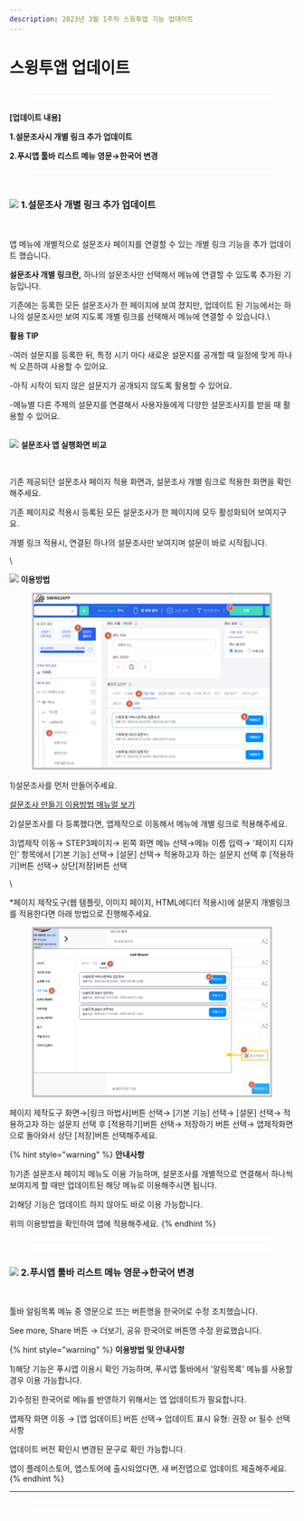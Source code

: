 ```yaml
---
description: 2023년 3월 1주차 스윙투앱 기능 업데이트
---
```


# 스윙투앱 업데이트

<figure><img src=".gitbook/assets/구분선 (1).PNG" alt=""><figcaption></figcaption></figure>

﻿**\[업데이트 내용]**

**1.설문조사시 개별 링크 추가 업데이트**&#x20;

**2.푸시앱 툴바 리스트 메뉴 영문→한국어 변경**

<figure><img src=".gitbook/assets/구분선 (1).PNG" alt=""><figcaption></figcaption></figure>

### ![](https://wp.swing2app.co.kr/wp-content/uploads/2018/09/%EB%8B%A8%EB%9D%BD1-1.png) **1.설문조사 개별 링크 추가 업데이트**&#x20;

<figure><img src="https://ncdn2.swing2app.co.kr/public/swing_notice_editor_attach/10532105/20233803.png" alt=""><figcaption></figcaption></figure>

앱 메뉴에 개별적으로 설문조사 페이지를 연결할 수 있는 개별 링크 기능을 추가 업데이트 했습니다.

**설문조사 개별 링크란,**﻿ 하나의 설문조사만 선택해서 메뉴에 연결할 수 있도록 추가된 기능입니다. ﻿

기존에는 등록한 모든 설문조사가 한 페이지에 보여 졌지만, 업데이트 된 기능에서는 하나의 설문조사만 보여 지도록 개별 링크를 선택해서 메뉴에 연결할 수 있습니다.\


**활용 TIP**

\-여러 설문지를 등록한 뒤, 특정 시기 마다 새로운 설문지를 공개할 때 일정에 맞게 하나씩 오픈하여 사용할 수 있어요.  &#x20;

\-아직 시작이 되지 않은 설문지가 공개되지 않도록 활용할 수 있어요.&#x20;

\-메뉴별 다른 주제의 설문지를 연결해서 사용자들에게 다양한 설문조사지를 받을 때 활용할 수 있어요.&#x20;



\
![](https://ncdn2.swing2app.co.kr/public/swing\_notice\_editor\_attach/10532112/20233903.png) **설문조사 앱 실행화면 비교**

<figure><img src="https://ncdn2.swing2app.co.kr/public/swing_notice_editor_attach/10532106/20233803.png" alt=""><figcaption></figcaption></figure>

기존 제공되던 설문조사 페이지 적용 화면과, 설문조사 개별 링크로 적용한 화면을 확인해주세요.

기존 페이지로 적용시 등록된 모든 설문조사가 한 페이지에 모두 활성화되어 보여지구요.

개별 링크 적용시, 연결된 하나의 설문조사만 보여지며 설문이 바로 시작됩니다.

\


![](https://ncdn2.swing2app.co.kr/public/swing\_notice\_editor\_attach/10532101/20233803.png) **이용방법**

<figure><img src=".gitbook/assets/이용방법1.png" alt=""><figcaption></figcaption></figure>

1\)설문조사를 먼저 만들어주세요.&#x20;

[설문조사 만들기 이용방법 매뉴얼 보기](https://documentation.swing2app.co.kr/manual/appmanage/service/survey)&#x20;

2\)설문조사를 다 등록했다면, 앱제작으로 이동해서 메뉴에 개별 링크로 적용해주세요.&#x20;

3\)앱제작 이동→ STEP3페이지→ 왼쪽 화면 메뉴 선택→메뉴 이름 입력→ '페이지 디자인' 항목에서 \[기본 기능] 선택→ \[설문] 선택→ 적용하고자 하는 설문지 선택 후 \[적용하기]버튼 선택→ 상단\[저장]버튼 선택

\


\*페이지 제작도구(웹 템플릿, 이미지 페이지, HTML에디터 적용시)에 설문지 개별링크를 적용한다면 아래 방법으로 진행해주세요.

<figure><img src=".gitbook/assets/이용방법2.png" alt=""><figcaption></figcaption></figure>

페이지 제작도구 화면→\[링크 마법사]버튼 선택→ \[기본 기능] 선택→ \[설문] 선택→ 적용하고자 하는 설문지 선택 후 \[적용하기]버튼 선택→ 저장하기 버튼 선택→ 앱제작화면으로 돌아와서 상단 \[저장]버튼 선택해주세요.



{% hint style="warning" %}
**안내사항**

1\)기존 설문조사 페이지 메뉴도 이용 가능하며, 설문조사를 개별적으로 연결해서 하나씩 보여지게 할 때만 업데이트된 해당 메뉴로 이용해주시면 됩니다.&#x20;

2\)해당 기능은 업데이트 하지 않아도 바로 이용 가능합니다.

위의 이용방법을 확인하여 앱에 적용해주세요.&#x20;
{% endhint %}



<figure><img src=".gitbook/assets/구분선 (1).PNG" alt=""><figcaption></figcaption></figure>

### ![](https://ncdn2.swing2app.co.kr/public/swing\_notice\_editor\_attach/10532097/20233603.png) **2.푸시앱 툴바 리스트 메뉴 영문→한국어 변경**

<figure><img src="https://ncdn2.swing2app.co.kr/public/swing_notice_editor_attach/10532098/20233703.png" alt=""><figcaption></figcaption></figure>

툴바 알림목록 메뉴 중 영문으로 뜨는 버튼명을 한국어로 수정 조치했습니다.

See more, Share 버튼 → 더보기, 공유 한국어로 버튼명 수정 완료했습니다.



{% hint style="warning" %}
**이용방법 및 안내사항**

1\)해당 기능은 푸시앱 이용시 확인 가능하며, 푸시앱 툴바에서 '알림목록' 메뉴를 사용할 경우 이용 가능합니다.

2\)수정된 한국어로 메뉴를 반영하기 위해서는 앱 업데이트가 필요합니다.

앱제작 화면 이동 → \[앱 업데이트] 버튼 선택→ 업데이트 표시 유형: 권장 or 필수 선택사항

업데이트 버전 확인시 변경된 문구로 확인 가능합니다.

앱이 플레이스토어, 앱스토어에 출시되었다면, 새 버전앱으로 업데이트 제출해주세요.&#x20;
{% endhint %}

****

<figure><img src=".gitbook/assets/구분선 (1).PNG" alt=""><figcaption></figcaption></figure>
